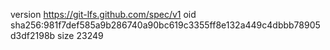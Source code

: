 version https://git-lfs.github.com/spec/v1
oid sha256:981f7def585a9b286740a90bc619c3355ff8e132a449c4dbbb78905d3df2198b
size 23249
